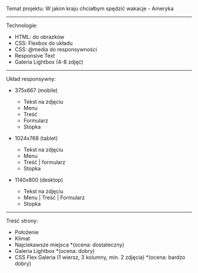 Temat projektu:
W jakim kraju chciałbym spędzić wakacje - Ameryka

---

Technologie:

- HTML: <picture> do obrazków
- CSS: Flexbox do układu
- CSS: @media do responsywności
- Responsive Text
- Galeria Lightbox (4-8 zdjęć)

---

Układ responsywny:

- 375x667 (mobile)
  - Tekst na zdjęciu
  - Menu
  - Treść
  - Formularz
  - Stopka

- 1024x768 (tablet)

  - Tekst na zdjęciu
  - Menu
  - Treść | formularz
  - Stopka

- 1140x800 (desktop)

  - Tekst na zdjęciu
  - Menu | Treść | Formularz
  - Stopka

---

Treść strony:

- Położenie
- Klimat
- Najciekawsze miejsca *(ocena: dostateczny)
- Galeria Lightbox *(ocena: dobry)
- CSS Flex Galeria (1 wiersz, 3 kolumny, min. 2 zdjęcia) *(ocena: bardzo dobry)

